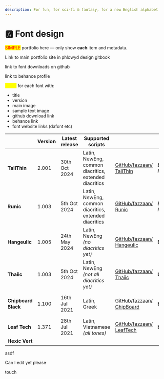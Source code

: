 ```yaml
---
description: For fun, for sci-fi & fantasy, for a new English alphabet.
---
```


# 🅰️ Font design

<mark style="color:red;">SIMPLE</mark> portfolio here — only show **each** item and metadata.&#x20;

Link to main portfolio site in phlowyd design gitbook

link to font downloads on github

link to behance profile

<mark style="color:yellow;">cards</mark> for each font with:

* title&#x20;
* version
* main image
* sample text image
* github download link
* behance link
* font website links (dafont etc)

<table data-view="cards"><thead><tr><th></th><th>Version</th><th>Latest release</th><th>Supported scripts</th><th></th><th></th><th></th><th>Inception</th><th data-hidden data-card-cover data-type="files"></th><th data-hidden data-card-target data-type="content-ref"></th></tr></thead><tbody><tr><td><strong>TallThin</strong></td><td>2.001</td><td>30th Oct 2024</td><td>Latin, NewEng, common diacritics, extended diacritics</td><td><a href="https://github.com/fazzaan/font-tallthin">GitHub/fazzaan/ TallThin</a></td><td><em>Bēhance link</em></td><td>Font sites</td><td>October 2024</td><td><a href="../.gitbook/assets/TallThin Font Cover landscape.svg">TallThin Font Cover landscape.svg</a></td><td></td></tr><tr><td><strong>Runic</strong></td><td>1.003</td><td>5th Oct 2024</td><td>Latin, NewEng, common diacritics, extended diacritics</td><td><a href="https://github.com/fazzaan/font-runic">GitHub/fazzaan/ Runic</a> </td><td><em>Bēhance link</em></td><td><em>Font sites</em></td><td>October 2024</td><td><a href="../.gitbook/assets/Runic Font Cover landscape.svg">Runic Font Cover landscape.svg</a></td><td></td></tr><tr><td><strong>Hangeulic</strong></td><td>1.005</td><td>24th May 2024</td><td>Latin, NewEng  <em>(no diacritics yet)</em> </td><td><a href="https://github.com/fazzaan/font-hangeulic">GitHub/fazzaan/ Hangeulic</a> </td><td>Behance</td><td>Font sites</td><td>May 2024</td><td><a href="../.gitbook/assets/Hangeulic Font Cover landscape.svg">Hangeulic Font Cover landscape.svg</a></td><td></td></tr><tr><td><strong>Thaiic</strong></td><td>1.003</td><td>5th Oct 2024</td><td>Latin, NewEng <em>(not all diacritics yet)</em> </td><td><a href="https://github.com/fazzaan/font-thaiic">GitHub/fazzaan/ Thaiic</a> </td><td>behance</td><td>font sites</td><td>May 2024</td><td><a href="../.gitbook/assets/Thaiic Font Cover landscape.svg">Thaiic Font Cover landscape.svg</a></td><td></td></tr><tr><td><strong>Chipboard Black</strong></td><td>1.100</td><td>16th Jul 2021</td><td>Latin, Greek</td><td><a href="https://github.com/fazzaan/font-chipboard">GitHub/fazzaan/ ChipBoard</a> </td><td>Behance</td><td>font sites</td><td>July 2021</td><td><a href="../.gitbook/assets/Chipboard Black Font Cover landscape.svg">Chipboard Black Font Cover landscape.svg</a></td><td></td></tr><tr><td><strong>Leaf Tech</strong></td><td>1.371</td><td>28th Jul 2021</td><td>Latin, Vietnamese <em>(all tones)</em> </td><td><a href="https://github.com/fazzaan/font-leaftech">GitHub/fazzaan/ LeafTech</a> </td><td>behance</td><td>font sites</td><td>March 2021</td><td><a href="../.gitbook/assets/Leaf Tech Font Cover landscape.svg">Leaf Tech Font Cover landscape.svg</a></td><td></td></tr><tr><td><strong>Hexic Vert</strong></td><td></td><td></td><td></td><td></td><td></td><td></td><td></td><td></td><td></td></tr></tbody></table>

asdf

Can I edit yet please 

touch

